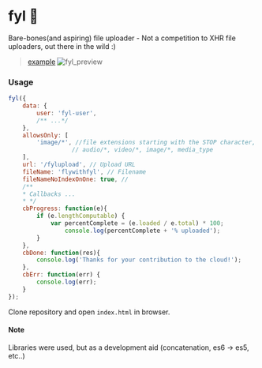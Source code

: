 # fyl :paperclip:
Bare-bones(and aspiring) file uploader - Not a competition to XHR file uploaders, out there in the wild :)

> [example](/examples/browser/index.html)
![fyl_preview](/res/fyl_preview.gif)

### Usage
```javascript
fyl({
    data: {
        user: 'fyl-user',
        /** ...*/ 
    },
    allowsOnly: [
        'image/*', //file extensions starting with the STOP character, e.g: .gif, .jpg, .png, .doc, 
                  // audio/*, video/*, image/*, media_type
    ],
    url: '/fylupload', // Upload URL
    fileName: 'flywithfyl', // Filename
    fileNameNoIndexOnOne: true, // 
    /**
    * Callbacks ...
    * */
    cbProgress: function(e){
        if (e.lengthComputable) {
            var percentComplete = (e.loaded / e.total) * 100;
                console.log(percentComplete + '% uploaded');
        }
    },
    cbDone: function(res){
        console.log('Thanks for your contribution to the cloud!');
    },
    cbErr: function(err) {
        console.log(err);
    }
});

```
Clone repository and open `index.html` in browser.


#### Note
Libraries were used, but as a development aid (concatenation, es6 -> es5, etc..)
